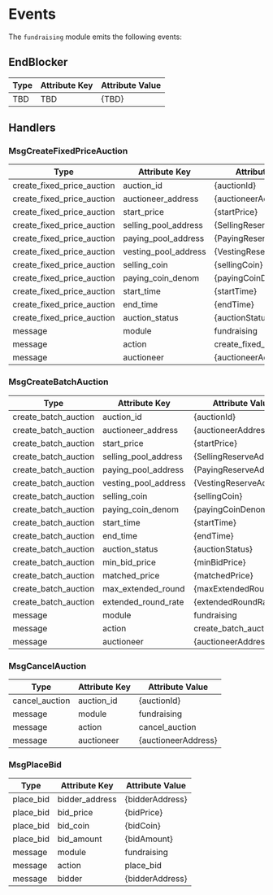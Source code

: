 <!-- order: 7 -->

# Events

The `fundraising` module emits the following events:

## EndBlocker

| Type                   | Attribute Key        | Attribute Value        |
| ---------------------- | -------------------- | ---------------------- |
| TBD                    | TBD                  | {TBD}                  |

## Handlers

### MsgCreateFixedPriceAuction

| Type                       | Attribute Key         | Attribute Value            |
| -------------------------- | --------------------- | -------------------------- |
| create_fixed_price_auction | auction_id            | {auctionId}                |
| create_fixed_price_auction | auctioneer_address    | {auctioneerAddress}        |
| create_fixed_price_auction | start_price           | {startPrice}               |
| create_fixed_price_auction | selling_pool_address  | {SellingReserveAddress}    |
| create_fixed_price_auction | paying_pool_address   | {PayingReserveAddress}     |
| create_fixed_price_auction | vesting_pool_address  | {VestingReserveAddress}    |
| create_fixed_price_auction | selling_coin          | {sellingCoin}              |
| create_fixed_price_auction | paying_coin_denom     | {payingCoinDenom}          |
| create_fixed_price_auction | start_time            | {startTime}                |
| create_fixed_price_auction | end_time              | {endTime}                  |
| create_fixed_price_auction | auction_status        | {auctionStatus}            |
| message                    | module                | fundraising                |
| message                    | action                | create_fixed_price_auction |
| message                    | auctioneer            | {auctioneerAddress}        | 

### MsgCreateBatchAuction

| Type                      | Attribute Key        | Attribute Value            |  
| ------------------------- | -------------------- | -------------------------- |
| create_batch_auction      | auction_id           | {auctionId}                |
| create_batch_auction      | auctioneer_address   | {auctioneerAddress}        |
| create_batch_auction      | start_price          | {startPrice}               |
| create_batch_auction      | selling_pool_address | {SellingReserveAddress}    |
| create_batch_auction      | paying_pool_address  | {PayingReserveAddress}     |
| create_batch_auction      | vesting_pool_address | {VestingReserveAddress}    |
| create_batch_auction      | selling_coin         | {sellingCoin}              |
| create_batch_auction      | paying_coin_denom    | {payingCoinDenom}          |
| create_batch_auction      | start_time           | {startTime}                |
| create_batch_auction      | end_time             | {endTime}                  |
| create_batch_auction      | auction_status       | {auctionStatus}            |
| create_batch_auction      | min_bid_price        | {minBidPrice}              |
| create_batch_auction      | matched_price        | {matchedPrice}             |
| create_batch_auction      | max_extended_round   | {maxExtendedRound}         |
| create_batch_auction      | extended_round_rate  | {extendedRoundRate}        |
| message                   | module               | fundraising                |
| message                   | action               | create_batch_auction       |
| message                   | auctioneer           | {auctioneerAddress}        | 



### MsgCancelAuction

| Type           | Attribute Key | Attribute Value     |
| -------------- | ------------- | ------------------- |
| cancel_auction | auction_id    | {auctionId}         |
| message        | module        | fundraising         |
| message        | action        | cancel_auction      |
| message        | auctioneer    | {auctioneerAddress} | 

### MsgPlaceBid

| Type      | Attribute Key  | Attribute Value |
| --------- | -------------- | --------------- |
| place_bid | bidder_address | {bidderAddress} |
| place_bid | bid_price      | {bidPrice}      |
| place_bid | bid_coin       | {bidCoin}       |
| place_bid | bid_amount     | {bidAmount}     |
| message   | module         | fundraising     |
| message   | action         | place_bid       |
| message   | bidder         | {bidderAddress} | 
